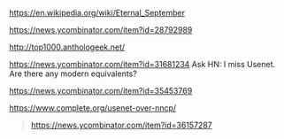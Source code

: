 https://en.wikipedia.org/wiki/Eternal_September

https://news.ycombinator.com/item?id=28792989

http://top1000.anthologeek.net/

https://news.ycombinator.com/item?id=31681234 Ask HN: I miss Usenet. Are there any modern equivalents?

https://news.ycombinator.com/item?id=35453769

https://www.complete.org/usenet-over-nncp/
> https://news.ycombinator.com/item?id=36157287